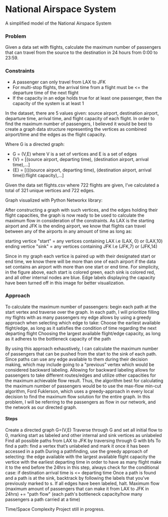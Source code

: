 # National Airspace System
A simplified model of the National Airspace System

### Problem ###
Given a data set with flights, calculate the maximum number of passengers that can travel from the source to the destination in 24 hours from 0:00 to 23:59.

### Constraints ###
- A passenger can only travel from LAX to JFK
- For multi-stop flights, the arrival time from a flight must be <= the departure time of the next flight
- If the capacity in an edge holds true for at least one passenger, then the capacity of the system is at least 1

In the dataset, there are 5 values given: source airport, destination airport, departure time, arrival time, and flight capacity of each flight. In order to find the maximum number of passengers, I believed it would be best to create a graph data structure representing the vertices as combined airport/time and the edges as the flight capacity.

Where G is a directed graph:
- G = (V,E) where V is a set of vertices and E is a set of edges
- {V} = [(source airport, departing time), (destination airport, arrival time),...]
- {E} = [(((source airport, departing time), (destination airport, arrival time)):flight capacity),...]

Given the data set flights.csv where 722 flights are given, I’ve calculated a total of 321 unique vertices and 722 edges.

Graph visualized with Python Networkx library:





After constructing a graph with such vertices, and the edges holding their flight capacities, the graph is now ready to be used to calculate the maximum flow in consideration of the constraints. As LAX is the starting airport and JFK is the ending airport, we know that flights can travel between any of the airports in any amount of time as long as:

starting vertice "start" = any vertices containing LAX
i.e (LAX, 0) or (LAX,10)
ending vertice "sink" = any vertices containing JFK
I.e (JFK,7) or (JFK,14)

Since in my graph each vertice is paired up with their designated start or end time, we know there will be more than one of each airport if the data set contains an airport with more than one start or end time. For simplicity, in the figure above, each start is colored green, each sink is colored red, and all other internal nodes are blue. Edge labels displaying the capacity have been turned off in this image for better visualization.

### Approach ###
To calculate the maximum number of passengers: begin each path at the start vertex and traverse over the graph. In each path,  I will prioritize filling my flights with as many passengers my edge allows by using a greedy approach when selecting which edge to take:
Choose the earliest available flight/edge, as long as it satisfies the condition of time regarding the next departing flight
Choosing the largest available flight/edge capacity, as long as it adheres to the bottleneck capacity of the path 

By using this approach exhaustively, I can calculate the maximum number of passengers that can be pushed from the start to the sink of each path. Since paths can use any edge available to them during their decision making, which may include going to a "previous” vertex which would be considered backward labeling. Allowing for backward labeling allows for passengers to take different routes/edges and utilize other capacities for the maximum achievable flow result. Thus, the algorithm best for calculating the maximum number of passengers would be to use the max-flow min-cut algorithm, Ford Fuklerson, which uses a greedy-approach in every local decision to find the maximum flow solution for the entire graph. In this problem, I will be referring to the passengers as flow in our network, and the network as our directed graph.

#### Steps ###
Create a directed graph G=(V,E)
Traverse through G and set all initial flow to 0, marking start as labeled and other internal and sink vertices as unlabeled 
Find all possible paths from LAX to JFK by traversing through G with bfs
To find a path: find a vertex that’s unlabeled and mark it once it has been accessed in a path
During a pathfinding, use the greedy approach of selecting:
the edge available with the largest available flight capacity
the vertice with the earliest departing time in order to have as many flight make it to the end before the 24hrs
in this step, always check for the conditional case: if destination arrival time is <= departing time
Once a path is found and a path is at the sink, backtrack by following the labels that you’ve previously marked to s. 
If all edges have been labeled, halt.
Maximum flow (maximum amount of passengers that can make it from LAX to JFK in 24hrs) += "path flow" (each path's bottleneck capacity/how many passengers a path carried at a time)

Time/Space Complexity
Project still in progress.  

